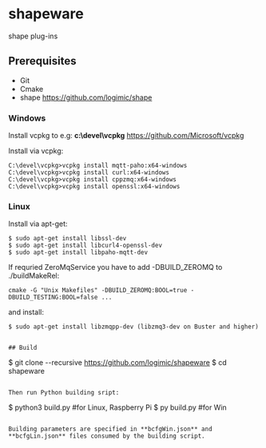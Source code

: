 # shapeware
shape plug-ins

## Prerequisites

- Git
- Cmake
- shape https://github.com/logimic/shape

### Windows

Install vcpkg to e.g: **c:\devel\vcpkg** https://github.com/Microsoft/vcpkg

Install via vcpkg:
```
C:\devel\vcpkg>vcpkg install mqtt-paho:x64-windows
C:\devel\vcpkg>vcpkg install curl:x64-windows
C:\devel\vcpkg>vcpkg install cppzmq:x64-windows
C:\devel\vcpkg>vcpkg install openssl:x64-windows
```
### Linux

Install via apt-get:

```
$ sudo apt-get install libssl-dev
$ sudo apt-get install libcurl4-openssl-dev
$ sudo apt-get install libpaho-mqtt-dev
```

If requried ZeroMqService you have to add -DBUILD_ZEROMQ to ./buildMakeRel:
```
cmake -G "Unix Makefiles" -DBUILD_ZEROMQ:BOOL=true -DBUILD_TESTING:BOOL=false ...
```

and install:
```
$ sudo apt-get install libzmqpp-dev (libzmq3-dev on Buster and higher)
```



```

## Build

```
$ git clone --recursive https://github.com/logimic/shapeware
$ cd shapeware
```

Then run Python building sript:

```
$ python3 build.py                        #for Linux, Raspberry Pi
$ py build.py                             #for Win
```

Building parameters are specified in **bcfgWin.json** and **bcfgLin.json** files consumed by the building script.
